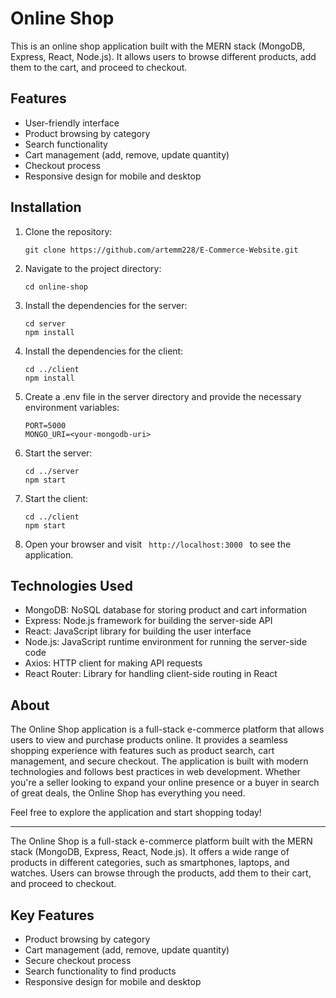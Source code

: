 # Online Shop

This is an online shop application built with the MERN stack (MongoDB, Express, React, Node.js). It allows users to browse different products, add them to the cart, and proceed to checkout.

## Features

- User-friendly interface
- Product browsing by category
- Search functionality
- Cart management (add, remove, update quantity)
- Checkout process
- Responsive design for mobile and desktop

## Installation

1. Clone the repository:
   ```
   git clone https://github.com/artemm228/E-Commerce-Website.git
   ```
2. Navigate to the project directory:

   ```
   cd online-shop
   ```

3. Install the dependencies for the server:
    ```
   cd server
   npm install
    ```
4. Install the dependencies for the client:
    ```
   cd ../client
   npm install
    ```
5. Create a .env file in the server directory and provide the necessary environment variables:
    ```
   PORT=5000
   MONGO_URI=<your-mongodb-uri>
    ```
6. Start the server:
    ```
   cd ../server
   npm start
    ```
7. Start the client:
    ```
   cd ../client
   npm start
    ```
8. Open your browser and visit  ```  http://localhost:3000  ``` to see the application.

## Technologies Used

- MongoDB: NoSQL database for storing product and cart information
- Express: Node.js framework for building the server-side API
- React: JavaScript library for building the user interface
- Node.js: JavaScript runtime environment for running the server-side code
- Axios: HTTP client for making API requests
- React Router: Library for handling client-side routing in React

## About

The Online Shop application is a full-stack e-commerce platform that allows users to view and purchase products online. It provides a seamless shopping experience with features such as product search, cart management, and secure checkout. The application is built with modern technologies and follows best practices in web development. Whether you're a seller looking to expand your online presence or a buyer in search of great deals, the Online Shop has everything you need.

Feel free to explore the application and start shopping today!

---

The Online Shop is a full-stack e-commerce platform built with the MERN stack (MongoDB, Express, React, Node.js). It offers a wide range of products in different categories, such as smartphones, laptops, and watches. Users can browse through the products, add them to their cart, and proceed to checkout.

## Key Features

- Product browsing by category
- Cart management (add, remove, update quantity)
- Secure checkout process
- Search functionality to find products
- Responsive design for mobile and desktop
